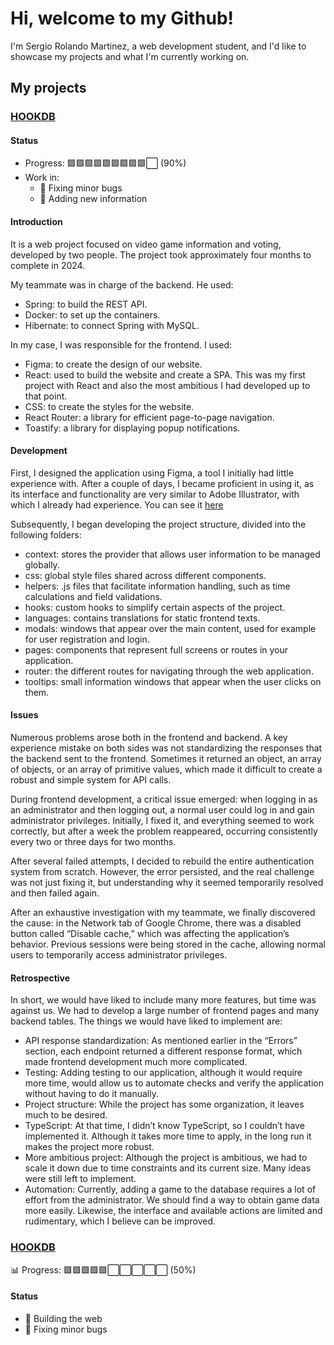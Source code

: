 # Hi, welcome to my Github!

I'm Sergio Rolando Martinez, a web development student, and I'd like to showcase my projects and what I'm currently working on.

## My projects

### [HOOKDB](https://hookdb.sergiorm.dev/)

#### Status
- Progress: 🟩🟩🟩🟩🟩🟩🟩🟩🟩⬜ (90%)
- Work in:
    + 🔧 Fixing minor bugs
    + 📝 Adding new information

#### Introduction
It is a web project focused on video game information and voting, developed by two people. The project took approximately four months to complete in 2024.


My teammate was in charge of the backend. He used:
- Spring: to build the REST API.
- Docker: to set up the containers.
- Hibernate: to connect Spring with MySQL.

In my case, I was responsible for the frontend. I used:
- Figma: to create the design of our website.
- React: used to build the website and create a SPA. This was my first project with React and also the most ambitious I had developed up to that point.
- CSS: to create the styles for the website.
- React Router: a library for efficient page-to-page navigation.
- Toastify: a library for displaying popup notifications.

#### Development
First, I designed the application using Figma, a tool I initially had little experience with. After a couple of days, I became proficient in using it, as its interface and functionality are very similar to Adobe Illustrator, with which I already had experience. You can see it [here](https://www.figma.com/design/8aTidF8pYm4eD3DDD0uoXZ/HOOKDB?node-id=0-1&t=WHkvMr6VvAOC2XFH-1)

Subsequently, I began developing the project structure, divided into the following folders:

- context: stores the provider that allows user information to be managed globally.
- css: global style files shared across different components.
- helpers: .js files that facilitate information handling, such as time calculations and field validations.
- hooks: custom hooks to simplify certain aspects of the project.
- languages: contains translations for static frontend texts.
- modals: windows that appear over the main content, used for example for user registration and login.
- pages: components that represent full screens or routes in your application.
- router: the different routes for navigating through the web application.
- tooltips: small information windows that appear when the user clicks on them.

#### Issues

Numerous problems arose both in the frontend and backend. A key experience mistake on both sides was not standardizing the responses that the backend sent to the frontend. Sometimes it returned an object, an array of objects, or an array of primitive values, which made it difficult to create a robust and simple system for API calls.

During frontend development, a critical issue emerged: when logging in as an administrator and then logging out, a normal user could log in and gain administrator privileges. Initially, I fixed it, and everything seemed to work correctly, but after a week the problem reappeared, occurring consistently every two or three days for two months.

After several failed attempts, I decided to rebuild the entire authentication system from scratch. However, the error persisted, and the real challenge was not just fixing it, but understanding why it seemed temporarily resolved and then failed again.

After an exhaustive investigation with my teammate, we finally discovered the cause: in the Network tab of Google Chrome, there was a disabled button called “Disable cache,” which was affecting the application’s behavior. Previous sessions were being stored in the cache, allowing normal users to temporarily access administrator privileges.

#### Retrospective
In short, we would have liked to include many more features, but time was against us. We had to develop a large number of frontend pages and many backend tables. The things we would have liked to implement are:
- API response standardization: As mentioned earlier in the “Errors” section, each endpoint returned a different response format, which made frontend development much more complicated.
- Testing: Adding testing to our application, although it would require more time, would allow us to automate checks and verify the application without having to do it manually.
- Project structure: While the project has some organization, it leaves much to be desired.
- TypeScript: At that time, I didn’t know TypeScript, so I couldn’t have implemented it. Although it takes more time to apply, in the long run it makes the project more robust.
- More ambitious project: Although the project is ambitious, we had to scale it down due to time constraints and its current size. Many ideas were still left to implement.
- Automation: Currently, adding a game to the database requires a lot of effort from the administrator. We should find a way to obtain game data more easily. Likewise, the interface and available actions are limited and rudimentary, which I believe can be improved.

### [HOOKDB](https://hookdb.sergiorm.dev/)
📊 Progress: 🟩🟩🟩🟩🟩⬜⬜⬜⬜⬜ (50%)

#### Status
- 🚧 Building the web
- 🔧 Fixing minor bugs